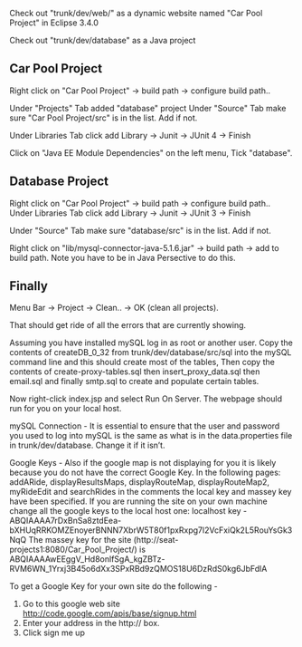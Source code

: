 Check out "trunk/dev/web/" as a dynamic website named "Car Pool Project" in Eclipse 3.4.0

Check out "trunk/dev/database" as a Java project


## Car Pool Project ##

Right click on "Car Pool Project" -> build path -> configure build path..

Under "Projects" Tab added "database" project
Under "Source" Tab make sure "Car Pool Project/src" is in the list.  Add if not.

Under Libraries Tab click add Library -> Junit -> JUnit 4 -> Finish

Click on "Java EE Module Dependencies" on the left menu,
Tick "database".

## Database Project ##

Right click on "Car Pool Project" -> build path -> configure build path..
Under Libraries Tab click add Library -> Junit -> JUnit 3 -> Finish

Under "Source" Tab make sure "database/src" is in the list.  Add if not.

Right click on "lib/mysql-connector-java-5.1.6.jar" -> build path -> add to build path.  Note you have to be in Java Persective to do this.

## Finally ##
Menu Bar -> Project -> Clean.. -> OK (clean all projects).

That should get ride of all the errors that are currently showing.

Assuming you have installed mySQL log in as root or another user. Copy the contents of createDB\_0\_32 from trunk/dev/database/src/sql into the mySQL command line and this should create most of the tables, Then copy the contents of create-proxy-tables.sql then insert\_proxy\_data.sql then email.sql and finally smtp.sql to create and populate certain tables.

Now right-click index.jsp and select Run On Server. The webpage should run for you on your local host.

mySQL Connection -
It is essential to ensure that the user and password you used to log into mySQL is the same as what is in the data.properties file in trunk/dev/database. Change it if it isn’t.

Google Keys -
Also if the google map is not displaying for you it is likely because you do not have the correct Google Key. In the following pages:
addARide, displayResultsMaps, displayRouteMap, displayRouteMap2, myRideEdit and searchRides in the comments the local key and massey key have been specified. If you are running the site on your own machine change all the google keys to the local host one:
localhost key - ABQIAAAA7rDxBnSa8ztdEea-bXHUqRRKOMZEnoyerBNNN7XbrW5T80f1pxRxpg7l2VcFxiQk2L5RouYsGk3NqQ
The massey key for the site (http://seat-projects1:8080/Car_Pool_Project/) is
ABQIAAAAwEEggV\_Hd8onlfSgA\_kgZBTz-RVM6WN\_1Yrxj3B45o6dXx3SPxRBd9zQMOS18U6DzRdS0kg6JbFdlA

To get a Google Key for your own site do the following -
1) Go to this google web site http://code.google.com/apis/base/signup.html
2) Enter your address in the http:// box.
3) Click sign me up